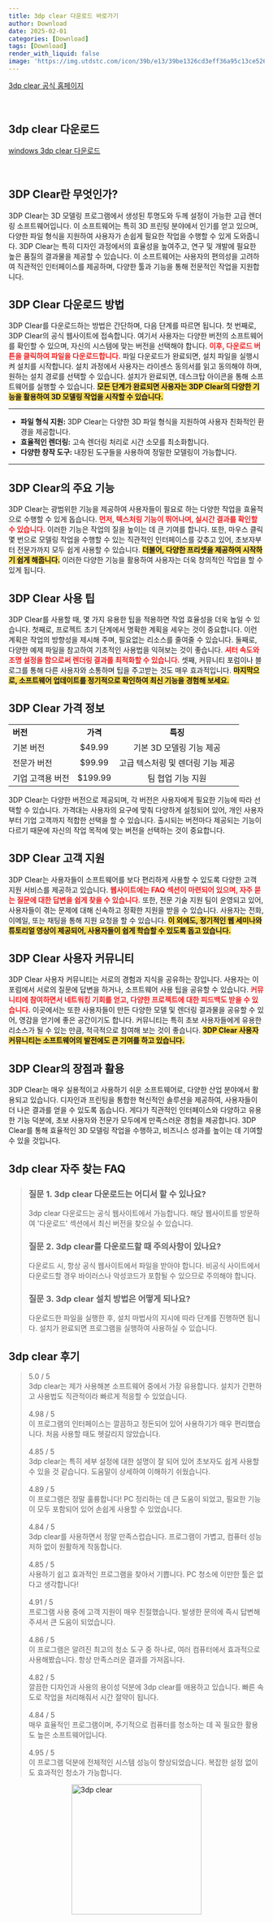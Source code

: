 ```yaml
---
title: 3dp clear 다운로드 바로가기
author: Download
date: 2025-02-01
categories: [Download]
tags: [Download]
render_with_liquid: false
image: 'https://img.utdstc.com/icon/39b/e13/39be1326cd3eff36a95c13ce526fcc5ccb9a696c56e8a99210877d905855bc91:100'
---
```

<p><a class='click-button' title='3dp clear' href='https://www.3dpchip.com/3dp/cleaner_down_kor.php' rel='nofollow'>3dp clear 공식 홈페이지</a></p><br>
<h2 id='3dp clear_다운로드'>3dp clear 다운로드</h2>
<p><a class="click-button windows" title="3dp clear 다운로드" href="https://www.3dpchip.com/3DP_Cleaner_v1412.exe" rel="nofollow">windows 3dp clear 다운로드</a></p><br>


<h2 id='3dp_clear_소개'>3DP Clear란 무엇인가?</h2>

<p>3DP Clear는 3D 모델링 프로그램에서 생성된 투명도와 두께 설정이 가능한 고급 렌더링 소프트웨어입니다. 이 소프트웨어는 특히 3D 프린팅 분야에서 인기를 얻고 있으며, 다양한 파일 형식을 지원하여 사용자가 손쉽게 필요한 작업을 수행할 수 있게 도와줍니다. 3DP Clear는 특히 디자인 과정에서의 효율성을 높여주고, 연구 및 개발에 필요한 높은 품질의 결과물을 제공할 수 있습니다. 이 소프트웨어는 사용자의 편의성을 고려하여 직관적인 인터페이스를 제공하며, 다양한 툴과 기능을 통해 전문적인 작업을 지원합니다.</p>

<h2 id='3dp_clear_다운로드방법'>3DP Clear 다운로드 방법</h2>

<p>3DP Clear를 다운로드하는 방법은 간단하며, 다음 단계를 따르면 됩니다. 첫 번째로, 3DP Clear의 공식 웹사이트에 접속합니다. 여기서 사용자는 다양한 버전의 소프트웨어를 확인할 수 있으며, 자신의 시스템에 맞는 버전을 선택해야 합니다. <b><span style="color: #ee2323;">이후, 다운로드 버튼을 클릭하여 파일을 다운로드합니다.</span></b> 파일 다운로드가 완료되면, 설치 파일을 실행시켜 설치를 시작합니다. 설치 과정에서 사용자는 라이센스 동의서를 읽고 동의해야 하며, 원하는 설치 경로를 선택할 수 있습니다. 설치가 완료되면, 데스크탑 아이콘을 통해 소프트웨어를 실행할 수 있습니다. <b><span style="background-color: #ffe066;">모든 단계가 완료되면 사용자는 3DP Clear의 다양한 기능을 활용하여 3D 모델링 작업을 시작할 수 있습니다.</span></b></p>

<hr />

<ul>
    <li><b>파일 형식 지원:</b> 3DP Clear는 다양한 3D 파일 형식을 지원하여 사용자 친화적인 환경을 제공합니다.</li>
    <li><b>효율적인 렌더링:</b> 고속 렌더링 처리로 시간 소모를 최소화합니다.</li>
    <li><b>다양한 창작 도구:</b> 내장된 도구들을 사용하여 정밀한 모델링이 가능합니다.</li>
</ul>

<hr />

<h2 id='3dp_clear_주요기능'>3DP Clear의 주요 기능</h2>

<p>3DP Clear는 광범위한 기능을 제공하여 사용자들이 필요로 하는 다양한 작업을 효율적으로 수행할 수 있게 돕습니다. <b><span style="color: #ee2323;">먼저, 텍스처링 기능이 뛰어나며, 실시간 결과를 확인할 수 있습니다.</span></b> 이러한 기능은 작업의 질을 높이는 데 큰 기여를 합니다. 또한, 마우스 클릭 몇 번으로 모델링 작업을 수행할 수 있는 직관적인 인터페이스를 갖추고 있어, 초보자부터 전문가까지 모두 쉽게 사용할 수 있습니다. <b><span style="background-color: #ffe066;">더불어, 다양한 프리셋을 제공하여 시작하기 쉽게 해줍니다.</span></b> 이러한 다양한 기능을 활용하여 사용자는 더욱 창의적인 작업을 할 수 있게 됩니다.</p>

<h2 id='3dp_clear_사용팁'>3DP Clear 사용 팁</h2>

<p>3DP Clear를 사용할 때, 몇 가지 유용한 팁을 적용하면 작업 효율성을 더욱 높일 수 있습니다. 첫째로, 프로젝트 초기 단계에서 명확한 계획을 세우는 것이 중요합니다. 이런 계획은 작업의 방향성을 제시해 주며, 필요없는 리소스를 줄여줄 수 있습니다. 둘째로, 다양한 예제 파일을 참고하여 기초적인 사용법을 익혀보는 것이 좋습니다. <b><span style="color: #ee2323;">셔터 속도와 조명 설정을 함으로써 렌더링 결과를 최적화할 수 있습니다.</span></b> 셋째, 커뮤니티 포럼이나 블로그를 통해 다른 사용자와 소통하며 팁을 주고받는 것도 매우 효과적입니다. <b><span style="background-color: #ffe066;">마지막으로, 소프트웨어 업데이트를 정기적으로 확인하여 최신 기능을 경험해 보세요.</span></b></p>

<h2 id='3dp_clear_가격정보'>3DP Clear 가격 정보</h2>

<table>
    <tr>
        <td><b>버전</b></td>
        <td style="text-align: center;"><b>가격</b></td>
        <td style="text-align: center;"><b>특징</b></td>
    </tr>
    <tr>
        <td>기본 버전</td>
        <td style="text-align: center;">$49.99</td>
        <td style="text-align: center;">기본 3D 모델링 기능 제공</td>
    </tr>
    <tr>
        <td>전문가 버전</td>
        <td style="text-align: center;">$99.99</td>
        <td style="text-align: center;">고급 텍스처링 및 렌더링 기능 제공</td>
    </tr>
    <tr>
        <td>기업 고객용 버전</td>
        <td style="text-align: center;">$199.99</td>
        <td style="text-align: center;">팀 협업 기능 지원</td>
    </tr>
</table>

<p>3DP Clear는 다양한 버전으로 제공되며, 각 버전은 사용자에게 필요한 기능에 따라 선택할 수 있습니다. 가격대는 사용자의 요구에 맞춰 다양하게 설정되어 있어, 개인 사용자부터 기업 고객까지 적합한 선택을 할 수 있습니다. 출시되는 버전마다 제공되는 기능이 다르기 때문에 자신의 작업 목적에 맞는 버전을 선택하는 것이 중요합니다.</p>

<h2 id='3dp_clear_고객지원'>3DP Clear 고객 지원</h2>

<p>3DP Clear는 사용자들이 소프트웨어를 보다 편리하게 사용할 수 있도록 다양한 고객 지원 서비스를 제공하고 있습니다. <b><span style="color: #ee2323;">웹사이트에는 FAQ 섹션이 마련되어 있으며, 자주 묻는 질문에 대한 답변을 쉽게 찾을 수 있습니다.</span></b> 또한, 전문 기술 지원 팀이 운영되고 있어, 사용자들이 겪는 문제에 대해 신속하고 정확한 지원을 받을 수 있습니다. 사용자는 전화, 이메일, 또는 채팅을 통해 지원 요청을 할 수 있습니다. <b><span style="background-color: #ffe066;">이 외에도, 정기적인 웹 세미나와 튜토리얼 영상이 제공되어, 사용자들이 쉽게 학습할 수 있도록 돕고 있습니다.</span></b></p>

<h2 id='3dp_clear_커뮤니티'>3DP Clear 사용자 커뮤니티</h2>

<p>3DP Clear 사용자 커뮤니티는 서로의 경험과 지식을 공유하는 장입니다. 사용자는 이 포럼에서 서로의 질문에 답변을 하거나, 소프트웨어 사용 팁을 공유할 수 있습니다. <b><span style="color: #ee2323;">커뮤니티에 참여하면서 네트워킹 기회를 얻고, 다양한 프로젝트에 대한 피드백도 받을 수 있습니다.</span></b> 이곳에서는 또한 사용자들이 만든 다양한 모델 및 렌더링 결과물을 공유할 수 있어, 영감을 얻기에 좋은 공간이기도 합니다. 커뮤니티는 특히 초보 사용자들에게 유용한 리소스가 될 수 있는 만큼, 적극적으로 참여해 보는 것이 좋습니다. <b><span style="background-color: #ffe066;">3DP Clear 사용자 커뮤니티는 소프트웨어의 발전에도 큰 기여를 하고 있습니다.</span></b></p>

<h2 id='3dp_clear_결론'>3DP Clear의 장점과 활용</h2>

<p>3DP Clear는 매우 실용적이고 사용하기 쉬운 소프트웨어로, 다양한 산업 분야에서 활용되고 있습니다. 디자인과 프린팅을 통합한 혁신적인 솔루션을 제공하여, 사용자들이 더 나은 결과를 얻을 수 있도록 돕습니다. 게다가 직관적인 인터페이스와 다양하고 유용한 기능 덕분에, 초보 사용자와 전문가 모두에게 만족스러운 경험을 제공합니다. 3DP Clear를 통해 효율적인 3D 모델링 작업을 수행하고, 비즈니스 성과를 높이는 데 기여할 수 있을 것입니다.</p>


<h2 id='3dp clear_자주_찾는_FAQ'>3dp clear 자주 찾는 FAQ</h2>
<div itemscope="" itemtype="https://schema.org/FAQPage"> <blockquote> <div itemscope="" itemprop="mainEntity" itemtype="https://schema.org/Question"> <h3 itemprop="name">질문 1. 3dp clear 다운로드는 어디서 할 수 있나요?</h3> <div itemscope="" itemprop="acceptedAnswer" itemtype="https://schema.org/Answer"> <span itemprop="text"> <p>3dp clear 다운로드는 공식 웹사이트에서 가능합니다. 해당 웹사이트를 방문하여 '다운로드' 섹션에서 최신 버전을 찾으실 수 있습니다.</p> </span> </div> </div> <div itemscope="" itemprop="mainEntity" itemtype="https://schema.org/Question"> <h3 itemprop="name">질문 2. 3dp clear를 다운로드할 때 주의사항이 있나요?</h3> <div itemscope="" itemprop="acceptedAnswer" itemtype="https://schema.org/Answer"> <span itemprop="text"> <p>다운로드 시, 항상 공식 웹사이트에서 파일을 받아야 합니다. 비공식 사이트에서 다운로드할 경우 바이러스나 악성코드가 포함될 수 있으므로 주의해야 합니다.</p> </span> </div> </div> <div itemscope="" itemprop="mainEntity" itemtype="https://schema.org/Question"> <h3 itemprop="name">질문 3. 3dp clear 설치 방법은 어떻게 되나요?</h3> <div itemscope="" itemprop="acceptedAnswer" itemtype="https://schema.org/Answer"> <span itemprop="text"> <p>다운로드한 파일을 실행한 후, 설치 마법사의 지시에 따라 단계를 진행하면 됩니다. 설치가 완료되면 프로그램을 실행하여 사용하실 수 있습니다.</p> </span> </div> </div> </blockquote> </div>
<h2 id='3dp clear_후기'>3dp clear 후기</h2>
<div itemscope itemtype="https://schema.org/Product">
  <blockquote>
  <div itemprop="review" itemscope itemtype="https://schema.org/Review">
      <div itemprop="reviewRating" itemscope itemtype="https://schema.org/Rating"> <span itemprop="ratingValue">5.0</span> / <span itemprop="bestRating">5</span> </div>
      <span itemprop="reviewBody">3dp clear는 제가 사용해본 소프트웨어 중에서 가장 유용합니다. 설치가 간편하고 사용법도 직관적이라 빠르게 적응할 수 있었습니다.</span>
  </div>
  <br>
  <div itemprop="review" itemscope itemtype="https://schema.org/Review">
      <div itemprop="reviewRating" itemscope itemtype="https://schema.org/Rating"> <span itemprop="ratingValue">4.98</span> / <span itemprop="bestRating">5</span> </div>
      <span itemprop="reviewBody">이 프로그램의 인터페이스는 깔끔하고 정돈되어 있어 사용하기가 매우 편리했습니다. 처음 사용할 때도 헷갈리지 않았습니다.</span>
  </div>
  <br>
  <div itemprop="review" itemscope itemtype="https://schema.org/Review">
      <div itemprop="reviewRating" itemscope itemtype="https://schema.org/Rating"> <span itemprop="ratingValue">4.85</span> / <span itemprop="bestRating">5</span> </div>
      <span itemprop="reviewBody">3dp clear는 특히 세부 설정에 대한 설명이 잘 되어 있어 초보자도 쉽게 사용할 수 있을 것 같습니다. 도움말이 상세하여 이해하기 쉬웠습니다.</span>
  </div>
  <br>
  <div itemprop="review" itemscope itemtype="https://schema.org/Review">
      <div itemprop="reviewRating" itemscope itemtype="https://schema.org/Rating"> <span itemprop="ratingValue">4.89</span> / <span itemprop="bestRating">5</span> </div>
      <span itemprop="reviewBody">이 프로그램은 정말 훌륭합니다! PC 정리하는 데 큰 도움이 되었고, 필요한 기능이 모두 포함되어 있어 손쉽게 사용할 수 있었습니다.</span>
  </div>
  <br>
  <div itemprop="review" itemscope itemtype="https://schema.org/Review">
      <div itemprop="reviewRating" itemscope itemtype="https://schema.org/Rating"> <span itemprop="ratingValue">4.84</span> / <span itemprop="bestRating">5</span> </div>
      <span itemprop="reviewBody">3dp clear를 사용하면서 정말 만족스럽습니다. 프로그램이 가볍고, 컴퓨터 성능 저하 없이 원활하게 작동합니다.</span>
  </div>
  <br>
  <div itemprop="review" itemscope itemtype="https://schema.org/Review">
      <div itemprop="reviewRating" itemscope itemtype="schema.org/Rating"> <span itemprop="ratingValue">4.85</span> / <span itemprop="bestRating">5</span> </div>
      <span itemprop="reviewBody">사용하기 쉽고 효과적인 프로그램을 찾아서 기쁩니다. PC 청소에 이만한 툴은 없다고 생각합니다!</span>
  </div>
  <br>
  <div itemprop="review" itemscope itemtype="https://schema.org/Review">
      <div itemprop="reviewRating" itemscope itemtype="https://schema.org/Rating"> <span itemprop="ratingValue">4.91</span> / <span itemprop="bestRating">5</span> </div>
      <span itemprop="reviewBody">프로그램 사용 중에 고객 지원이 매우 친절했습니다. 발생한 문의에 즉시 답변해주셔서 큰 도움이 되었습니다.</span>
  </div>
  <br>
  <div itemprop="review" itemscope itemtype="https://schema.org/Review">
      <div itemprop="reviewRating" itemscope itemtype="https://schema.org/Rating"> <span itemprop="ratingValue">4.86</span> / <span itemprop="bestRating">5</span> </div>
      <span itemprop="reviewBody">이 프로그램은 알려진 최고의 청소 도구 중 하나로, 여러 컴퓨터에서 효과적으로 사용해봤습니다. 항상 만족스러운 결과를 가져옵니다.</span>
  </div>
  <br>
  <div itemprop="review" itemscope itemtype="https://schema.org/Review">
      <div itemprop="reviewRating" itemscope itemtype="schema.org/Rating"> <span itemprop="ratingValue">4.82</span> / <span itemprop="bestRating">5</span> </div>
      <span itemprop="reviewBody">깔끔한 디자인과 사용의 용이성 덕분에 3dp clear를 애용하고 있습니다. 빠른 속도로 작업을 처리해줘서 시간 절약이 됩니다.</span>
  </div>
  <br>
  <div itemprop="review" itemscope itemtype="https://schema.org/Review">
      <div itemprop="reviewRating" itemscope itemtype="schema.org/Rating"> <span itemprop="ratingValue">4.84</span> / <span itemprop="bestRating">5</span> </div>
      <span itemprop="reviewBody">매우 효율적인 프로그램이며, 주기적으로 컴퓨터를 청소하는 데 꼭 필요한 활용도 높은 소프트웨어입니다.</span>
  </div>
  <br>
  <div itemprop="review" itemscope itemtype="https://schema.org/Review">
      <div itemprop="reviewRating" itemscope itemtype="schema.org/Rating"> <span itemprop="ratingValue">4.95</span> / <span itemprop="bestRating">5</span> </div>
      <span itemprop="reviewBody">이 프로그램 덕분에 전체적인 시스템 성능이 향상되었습니다. 복잡한 설정 없이도 효과적인 청소가 가능합니다.</span>
  </div>
  </blockquote>
</div>
<figure class="image" style="display: flex; justify-content: center; align-items: center; margin: 0;"><img src="https://img.utdstc.com/icon/39b/e13/39be1326cd3eff36a95c13ce526fcc5ccb9a696c56e8a99210877d905855bc91:100" alt="3dp clear" width="256" height="256" style="max-width: 100%; height: auto;"></figure>